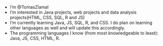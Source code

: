- I’m @TomasZlamal
- I’m interested in Java projects, web projects and data analysis projects(HTML, CSS, SQL, R
and JS)
- I’m currently learning Java, JS, SQL, R, and CSS. I do plan
on learning other languages as well and will update this 
accordingly.
- The programming languages I know (from most knowledgeable
to least): Java, JS, CSS, HTML, R.
